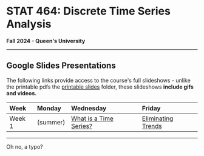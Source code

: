 # STAT 464: Discrete Time Series Analysis
**Fall 2024 - Queen's University**

---


## Google Slides Presentations

The following links provide access to the course's full slideshows - 
unlike the printable pdfs the [printable slides](https://github.com/skyepaphora/TimeSeries_FA24/tree/main/Printable_Slides) folder, these slideshows **include gifs and videos.**

| Week   | Monday    | Wednesday | Friday    |
|:-------|:----------|:----------|:----------|
| Week 1 | (summer)  | [What is a Time Series?](https://docs.google.com/presentation/d/1g-OGQTh_g2aNg0lSEX-dvQVbnzPqPLODM2g6LH18bW4/edit?usp=sharing) | [Eliminating Trends](https://docs.google.com/presentation/d/1FGfncxANPGrMabziSMltRtQReDQqf7V8f-vRPyC1R4M/edit?usp=sharing) | 

---

Oh no, a typo?
















<!--- ## Software Guides

**Warning: some information in these guides may be out of date. Expect updates over the next week or so.**

You may need help installing the computing software required for this course. Here are a couple of guides.

>[Guide for Windows](https://github.com/skyepaphora/TimeSeries_FA24/blob/main/Guides/SoftwareGuide_Windows.md)\
>[Guide for Mac](https://github.com/skyepaphora/TimeSeries_FA24/blob/main/Guides/SoftwareGuide_Mac.md)

These guides were mostly written by some of my profs/colleagues at Trent University. *They also made videos!* These will be available some time this week, hopefully. You may find these videos particularly helpful if you have a Mac. --->
